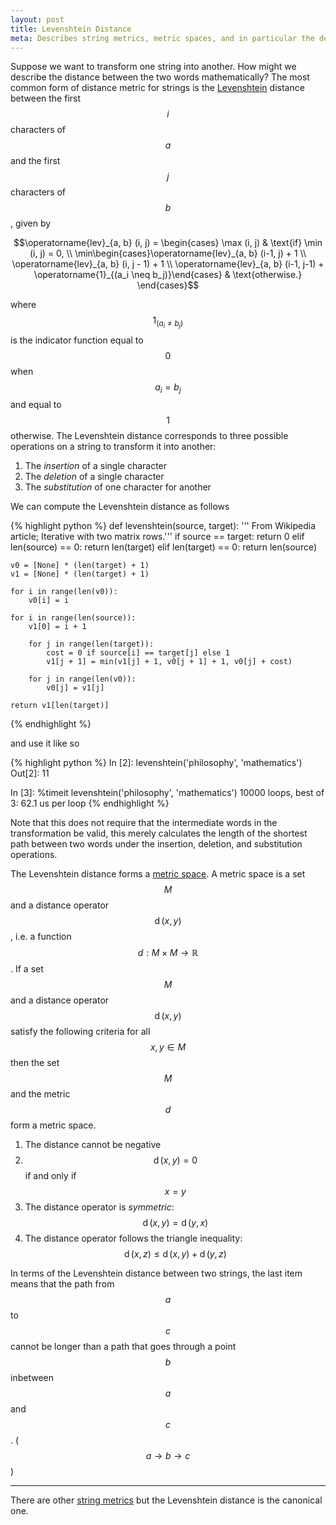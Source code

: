 ```yaml
---
layout: post
title: Levenshtein Distance
meta: Describes string metrics, metric spaces, and in particular the definition and computation of the Levenshtein distance metric in Python.
---
```


Suppose we want to transform one string into another. How might we describe the distance between the two words mathematically? The most common form of distance metric for strings is the [Levenshtein](https://en.wikipedia.org/wiki/Levenshtein_distance) distance between the first $$i$$ characters of $$a$$ and the first $$j$$ characters of $$b$$, given by

$$\operatorname{lev}_{a, b} (i, j) = \begin{cases} \max (i, j) & \text{if} \min (i, j) = 0, \\ \min\begin{cases}\operatorname{lev}_{a, b} (i-1, j) + 1 \\ \operatorname{lev}_{a, b} (i, j - 1) + 1 \\ \operatorname{lev}_{a, b} (i-1, j-1) + \operatorname{1}_{(a_i \neq b_j)}\end{cases} & \text{otherwise.} \end{cases}$$

where $$\operatorname{1}_{(a_i \neq b_j)}$$ is the indicator function equal to $$0$$ when $$a_i = b_j$$ and equal to $$1$$ otherwise. The Levenshtein distance corresponds to three possible operations on a string to transform it into another:

1. The *insertion* of a single character
2. The *deletion* of a single character
3. The *substitution* of one character for another

We can compute the Levenshtein distance as follows

{% highlight python %}
def levenshtein(source, target):
    ''' From Wikipedia article; Iterative with two matrix rows.'''
    if source == target:
        return 0
    elif len(source) == 0:
        return len(target)
    elif len(target) == 0:
        return len(source)

    v0 = [None] * (len(target) + 1)
    v1 = [None] * (len(target) + 1)

    for i in range(len(v0)):
        v0[i] = i

    for i in range(len(source)):
        v1[0] = i + 1

        for j in range(len(target)):
            cost = 0 if source[i] == target[j] else 1
            v1[j + 1] = min(v1[j] + 1, v0[j + 1] + 1, v0[j] + cost)

        for j in range(len(v0)):
            v0[j] = v1[j]

    return v1[len(target)]
{% endhighlight %}

and use it like so

{% highlight python %}
In [2]: levenshtein('philosophy', 'mathematics')
Out[2]: 11

In [3]: %timeit levenshtein('philosophy', 'mathematics')
10000 loops, best of 3: 62.1 us per loop
{% endhighlight %}

Note that this does not require that the intermediate words in the transformation be valid, this merely calculates the length of the shortest path between two words under the insertion, deletion, and substitution operations.

The Levenshtein distance forms a [metric space](https://en.wikipedia.org/wiki/Metric_space). A metric space is a set $$M$$ and a distance operator $$\operatorname{d}(x, y)$$, i.e. a function $$d: M \times M \to \mathbb{R}$$. If a set $$M$$ and a distance operator $$\operatorname{d}(x, y)$$ satisfy the following criteria for all $$x, y \in M$$ then the set $$M$$ and the metric $$d$$ form a metric space.

1. The distance cannot be negative
2. $$\operatorname{d}(x, y) = 0$$ if and only if $$x = y$$
3. The distance operator is *symmetric*: $$\operatorname{d}(x, y) = \operatorname{d}(y, x)$$
4. The distance operator follows the triangle inequality: $$\operatorname{d}(x, z) \leq \operatorname{d}(x, y) + \operatorname{d}(y, z)$$

In terms of the Levenshtein distance between two strings, the last item means that the path from $$a$$ to $$c$$ cannot be longer than a path that goes through a point $$b$$ inbetween $$a$$ and $$c$$. ($$a \to b \to c$$)

---

There are other [string metrics](https://en.wikipedia.org/wiki/String_metric) but the Levenshtein distance is the canonical one.
